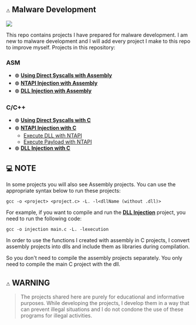 ## `⚠️` Malware Development 

<img src="https://github.com/x1nerama/maldev/blob/main/gif/video.gif?raw=true">

This repo contains projects I have prepared for malware development. I am new to malware development and I will add every project I make to this repo to improve myself. Projects in this repository:

### ASM 
- `🟢` [**Using Direct Syscalls with Assembly**](https://github.com/x1nerama/maldev/tree/main/Process%20Injection/ASM/Using%20Direct%20Syscalls%20with%20Assembly)
- `🟢` [**NTAPI Injection with Assembly**](https://github.com/x1nerama/maldev/tree/main/Process%20Injection/ASM/NTAPI%20Injection%20with%20Assembly)
- `🟢` [**DLL Injection with Assembly**](https://github.com/x1nerama/maldev/tree/main/Process%20Injection/ASM/DLL%20Injection%20with%20Assembly)

### C/C++
- `🟢` [**Using Direct Syscalls with C**](https://github.com/x1nerama/maldev/tree/main/Process%20Injection/C/Using%20Direct%20Syscall%20with%20C)
- `🟢` [**NTAPI Injection with C**](https://github.com/x1nerama/maldev/tree/main/Process%20Injection/C/NTAPI%20Injection%20with%20C)
  - [Execute DLL with NTAPI](https://github.com/x1nerama/maldev/tree/main/Process%20Injection/C/NTAPI%20Injection%20with%20C/Execute%20DLL%20with%20NTAPI)
  - [Execute Payload with NTAPI](https://github.com/x1nerama/maldev/tree/main/Process%20Injection/C/NTAPI%20Injection%20with%20C/Execute%20Payload%20with%20NTAPI)
- `🟢` [**DLL Injection with C**](https://github.com/x1nerama/maldev/tree/main/Process%20Injection/C/DLL%20Injection%20with%20C)


## `💻` NOTE

In some projects you will also see Assembly projects. You can use the appropriate syntax below to run these projects:

```shell
gcc -o <project> <project.c> -L. -l<dllName (without .dll)>
```

For example, if you want to compile and run the [**DLL Injection**](https://github.com/x1nerama/maldev/tree/main/Process%20Injection/DLL%20Injection) project, you need to run the following code:

```shell
gcc -o injection main.c -L. -lexecution
```

In order to use the functions I created with assembly in C projects, I convert assembly projects into dlls and include them as libraries during compilation.

So you don't need to compile the assembly projects separately. You only need to compile the main C project with the dll. 

## `⚠️` WARNING
> The projects shared here are purely for educational and informative purposes. While developing the projects, I develop them in a way that can prevent illegal situations and I do not condone the use of these programs for illegal activities.
